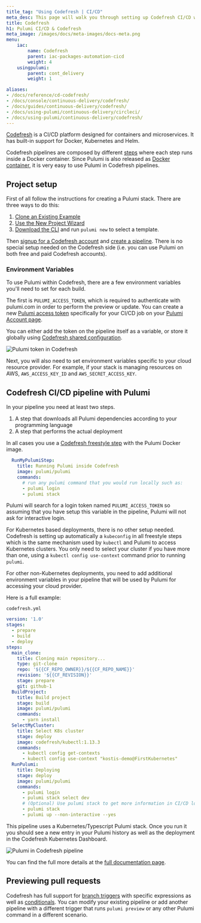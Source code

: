 ```yaml
---
title_tag: "Using Codefresh | CI/CD"
meta_desc: This page will walk you through setting up Codefresh CI/CD with a Pulumi program.
title: Codefresh
h1: Pulumi CI/CD & Codefresh
meta_image: /images/docs/meta-images/docs-meta.png
menu:
    iac:
        name: Codefresh
        parent: iac-packages-automation-cicd
        weight: 4
    usingpulumi:
        parent: cont_delivery
        weight: 1

aliases:
- /docs/reference/cd-codefresh/
- /docs/console/continuous-delivery/codefresh/
- /docs/guides/continuous-delivery/codefresh/
- /docs/using-pulumi/continuous-delivery/circleci/
- /docs/using-pulumi/continuous-delivery/codefresh/
---
```


[Codefresh](https://codefresh.io) is a CI/CD platform designed for containers and microservices. It has built-in support for Docker, Kubernetes and Helm.

Codefresh pipelines are composed by different [steps](https://codefresh.io/docs/docs/codefresh-yaml/steps/) where each step runs inside a Docker container.
Since Pulumi is also released as [Docker container](https://hub.docker.com/r/pulumi/pulumi), it is very easy to use Pulumi in Codefresh pipelines.

## Project setup

First of all follow the instructions for creating a Pulumi stack. There are three ways to do this:

1. [Clone an Existing Example](https://github.com/pulumi/examples)
2. [Use the New Project Wizard](https://app.pulumi.com/site/new-project)
3. [Download the CLI](/docs/install/) and run `pulumi new` to select a template.

Then [signup for a Codefresh account](https://codefresh.io/docs/docs/getting-started/create-a-codefresh-account/) and [create a pipeline](https://codefresh.io/docs/docs/configure-ci-cd-pipeline/pipelines/). There is no special setup needed on the Codefresh side (i.e. you can use Pulumi on both free and paid Codefresh accounts).

### Environment Variables

To use Pulumi within Codefresh, there are a few environment variables you'll need to set for each
build.

The first is `PULUMI_ACCESS_TOKEN`, which is required to authenticate with pulumi.com in order to
perform the preview or update. You can create a new [Pulumi access token](/docs/pulumi-cloud/accounts#access-tokens)
specifically for your CI/CD job on your [Pulumi Account page](https://app.pulumi.com/account/tokens).

You can either add the token on the pipeline itself as a variable, or store it globally using [Codefresh shared configuration](https://codefresh.io/docs/docs/configure-ci-cd-pipeline/shared-configuration/).

![Pulumi token in Codefresh](/images/docs/reference/codefresh/codefresh-pulumi-token.png)

Next, you will also need to set environment variables specific to your cloud resource provider.
For example, if your stack is managing resources on AWS, `AWS_ACCESS_KEY_ID` and
`AWS_SECRET_ACCESS_KEY`.

## Codefresh CI/CD pipeline with Pulumi

In your pipeline you need at least two steps.

1. A step that downloads all Pulumi dependencies according to your programming language
1. A step that performs the actual deployment

In all cases you use a [Codefresh freestyle step](https://codefresh.io/docs/docs/codefresh-yaml/steps/freestyle/) with the Pulumi Docker image.

```yaml
  RunMyPulumiStep:
    title: Running Pulumi inside Codefresh
    image: pulumi/pulumi
    commands:
      # run any pulumi command that you would run locally such as:
      - pulumi login
      - pulumi stack
```

Pulumi will search for a login token named `PULUMI_ACCESS_TOKEN` so assuming that you have setup this variable in the pipeline, Pulumi will not ask for interactive login.

For Kubernetes based deployments, there is no other setup needed. Codefresh is setting up automatically a `kubeconfig` in all freestyle steps which is the same mechanism used by `kubectl` and Pulumi to access Kubernetes clusters. You only need to select your cluster if you have more than one, using a `kubectl config use-context` command prior to running `pulumi`.

For other non-Kubernetes deployments, you need to add additional environment variables in your pipeline that will be used by Pulumi for accessing your cloud provider.

Here is a full example:

 `codefresh.yml`

```yaml
version: '1.0'
stages:
  - prepare
  - build
  - deploy
steps:
  main_clone:
    title: Cloning main repository...
    type: git-clone
    repo: '${{CF_REPO_OWNER}}/${{CF_REPO_NAME}}'
    revision: '${{CF_REVISION}}'
    stage: prepare
    git: github-1
  BuildProject:
    title: Build project
    stage: build
    image: pulumi/pulumi
    commands:
      - yarn install
  SelectMyCluster:
    title: Select K8s cluster
    stage: deploy
    image: codefresh/kubectl:1.13.3
    commands:
      - kubectl config get-contexts
      - kubectl config use-context "kostis-demo@FirstKubernetes"
  RunPulumi:
    title: Deploying
    stage: deploy
    image: pulumi/pulumi
    commands:
      - pulumi login
      - pulumi stack select dev
      # (Optional) Use pulumi stack to get more information in CI/CD logs about the current stack
      - pulumi stack
      - pulumi up --non-interactive --yes
```

This pipeline uses a Kubernetes/Typescript Pulumi stack. Once you run it you should see a new entry in your Pulumi history as well as the deployment in the Codefresh Kubernetes Dashboard.

![Pulumi in Codefresh pipeline](/images/docs/reference/codefresh/pulumi-pipeline.png)

You can find the full more details at the [full documentation page](https://codefresh.io/docs/docs/yaml-examples/examples/pulumi/).

## Previewing pull requests

Codefresh has full support for [branch triggers](https://codefresh.io/docs/docs/configure-ci-cd-pipeline/triggers/git-triggers/) with specific expressions as well as [conditionals](https://codefresh.io/docs/docs/codefresh-yaml/conditional-execution-of-steps/).
You can modify your existing pipeline or add another pipeline with a different trigger that runs `pulumi preview` or any other Pulumi command
in a different scenario.
